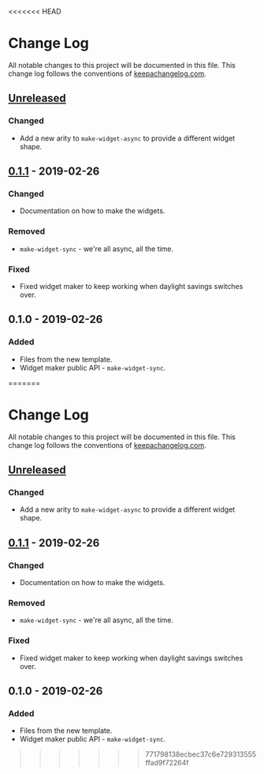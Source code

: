 <<<<<<< HEAD
# Change Log
All notable changes to this project will be documented in this file. This change log follows the conventions of [keepachangelog.com](http://keepachangelog.com/).

## [Unreleased]
### Changed
- Add a new arity to `make-widget-async` to provide a different widget shape.

## [0.1.1] - 2019-02-26
### Changed
- Documentation on how to make the widgets.

### Removed
- `make-widget-sync` - we're all async, all the time.

### Fixed
- Fixed widget maker to keep working when daylight savings switches over.

## 0.1.0 - 2019-02-26
### Added
- Files from the new template.
- Widget maker public API - `make-widget-sync`.

[Unreleased]: https://github.com/your-name/file-service-backend/compare/0.1.1...HEAD
[0.1.1]: https://github.com/your-name/file-service-backend/compare/0.1.0...0.1.1
=======
# Change Log
All notable changes to this project will be documented in this file. This change log follows the conventions of [keepachangelog.com](http://keepachangelog.com/).

## [Unreleased]
### Changed
- Add a new arity to `make-widget-async` to provide a different widget shape.

## [0.1.1] - 2019-02-26
### Changed
- Documentation on how to make the widgets.

### Removed
- `make-widget-sync` - we're all async, all the time.

### Fixed
- Fixed widget maker to keep working when daylight savings switches over.

## 0.1.0 - 2019-02-26
### Added
- Files from the new template.
- Widget maker public API - `make-widget-sync`.

[Unreleased]: https://github.com/your-name/file-service-backend/compare/0.1.1...HEAD
[0.1.1]: https://github.com/your-name/file-service-backend/compare/0.1.0...0.1.1
>>>>>>> 771798138ecbec37c6e729313555ffad9f72264f
